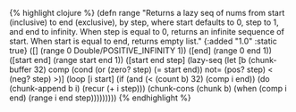 {% highlight clojure %}
(defn range
  "Returns a lazy seq of nums from start (inclusive) to end
  (exclusive), by step, where start defaults to 0, step to 1, and end to
  infinity. When step is equal to 0, returns an infinite sequence of
  start. When start is equal to end, returns empty list."
  {:added "1.0"
   :static true}
  ([] (range 0 Double/POSITIVE_INFINITY 1))
  ([end] (range 0 end 1))
  ([start end] (range start end 1))
  ([start end step]
   (lazy-seq
    (let [b (chunk-buffer 32)
          comp (cond (or (zero? step) (= start end)) not=
                     (pos? step) <
                     (neg? step) >)]
      (loop [i start]
        (if (and (< (count b) 32)
                 (comp i end))
          (do
            (chunk-append b i)
            (recur (+ i step)))
          (chunk-cons (chunk b) 
                      (when (comp i end) 
                        (range i end step)))))))))
{% endhighlight %}
